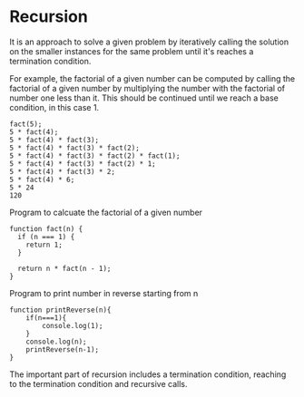# Recursion

It is an approach to solve a given problem by iteratively calling the solution on the smaller instances for the same problem until it's reaches a termination condition.

For example, the factorial of a given number can be computed by calling the factorial of a given number by multiplying the number with the factorial of number one less than it. This should be continued until we reach a base condition, in this case 1.

```
fact(5);
5 * fact(4);
5 * fact(4) * fact(3);
5 * fact(4) * fact(3) * fact(2);
5 * fact(4) * fact(3) * fact(2) * fact(1);
5 * fact(4) * fact(3) * fact(2) * 1;
5 * fact(4) * fact(3) * 2;
5 * fact(4) * 6;
5 * 24
120
```

Program to calcuate the factorial of a given number

```
function fact(n) {
  if (n === 1) {
    return 1;
  }

  return n * fact(n - 1);
}
```

Program to print number in reverse starting from n

```
function printReverse(n){
    if(n===1){
        console.log(1);
    }
    console.log(n);
    printReverse(n-1);
}
```

The important part of recursion includes a termination condition, reaching to the termination condition and recursive calls.
